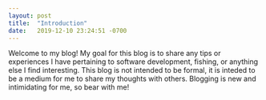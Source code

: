 ```yaml
---
layout: post
title:  "Introduction"
date:   2019-12-10 23:24:51 -0700
---
```

Welcome to my blog! My goal for this blog is to share any tips or experiences I have pertaining to software development, fishing, or anything else I find interesting. This blog is not intended to be formal, it is inteded to be a medium for me to share my thoughts with others. Blogging is new and intimidating for me, so bear with me! 
